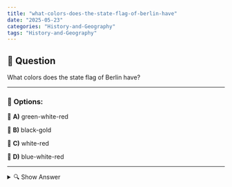 ```yaml
---
title: "what-colors-does-the-state-flag-of-berlin-have"
date: "2025-05-23"
categories: "History-and-Geography"
tags: "History-and-Geography"
---
```


## 📌 **Question**

What colors does the state flag of Berlin have?



---

### 📝 **Options:**

🔘 **A)** green-white-red

🔘 **B)** black-gold

🔘 **C)** white-red

🔘 **D)** blue-white-red

---

<details>
  <summary>🔍 Show Answer</summary>

  <p>
💡  <b>Correct Answer:</b>  c
  </p>
  <p>
    📖<b>Explanation:</b>
    
  </p>
</details>
